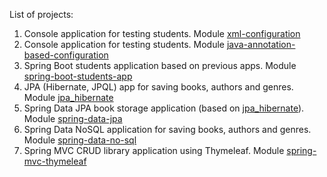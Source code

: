 List of projects:

1. Console application for testing students. Module [xml-configuration](https://github.com/Pyruvates/2020-05-otus-spring-koshkarov/tree/main/xml-configuration)
2. Console application for testing students. Module [java-annotation-based-configuration](https://github.com/Pyruvates/2020-05-otus-spring-koshkarov/tree/main/java-annotation-based-configuration)
3. Spring Boot students application based on previous apps. Module [spring-boot-students-app](https://github.com/Pyruvates/2020-05-otus-spring-koshkarov/tree/main/spring-boot-students-console)
4. JPA (Hibernate, JPQL) app for saving books, authors and genres. Module [jpa_hibernate](https://github.com/Pyruvates/2020-05-otus-spring-koshkarov/tree/main/jpa_hibernate)
5. Spring Data JPA book storage application (based on [jpa_hibernate](https://github.com/Pyruvates/2020-05-otus-spring-koshkarov/tree/main/jpa_hibernate)). Module [spring-data-jpa](https://github.com/Pyruvates/2020-05-otus-spring-koshkarov/tree/main/spring-data-jpa)
6. Spring Data NoSQL application for saving books, authors and genres. Module [spring-data-no-sql](https://github.com/Pyruvates/2020-05-otus-spring-koshkarov/tree/main/spring-data-no-sql)
7. Spring MVC CRUD library application using Thymeleaf. Module [spring-mvc-thymeleaf](https://github.com/Pyruvates/2020-05-otus-spring-koshkarov/tree/main/spring-mvc-thymeleaf)